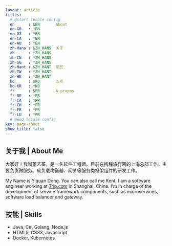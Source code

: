 ```yaml
---
layout: article
titles:
  # @start locale config
  en      : &EN       About
  en-GB   : *EN
  en-US   : *EN
  en-CA   : *EN
  en-AU   : *EN
  zh-Hans : &ZH_HANS  关于
  zh      : *ZH_HANS
  zh-CN   : *ZH_HANS
  zh-SG   : *ZH_HANS
  zh-Hant : &ZH_HANT  關於
  zh-TW   : *ZH_HANT
  zh-HK   : *ZH_HANT
  ko      : &KO       소개
  ko-KR   : *KO
  fr      : &FR       À propos
  fr-BE   : *FR
  fr-CA   : *FR
  fr-CH   : *FR
  fr-FR   : *FR
  fr-LU   : *FR
  # @end locale config
key: page-about
show_title: false
---
```


## 关于我 | About Me

大家好！我叫董艺荃，是一名软件工程师。目前在携程旅行网的上海总部工作。主要负责微服务、软负载均衡器、网关等服务类框架组件的研发工作。

My Name is Yiquan Dong. You can also call me Kent. I am a software engineer working at [Trip.com](http://trip.com/) in Shanghai, China. I'm in charge of the development of service framework components, such as microservices, software load balancer and gateway.

## 技能 | Skills

- Java, C#, Golang, Node.js
- HTML5, CSS3, Javascript
- Docker, Kubernetes